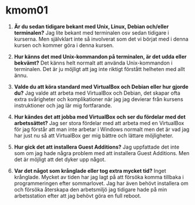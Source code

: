 # kmom01

1. __Är du sedan tidigare bekant med Unix, Linux, Debian och/eller terminalen?__
Jag lite bekant med terminalen osv sedan tidigare i kurserna.
Men självklart inte så involverat som det vi börjat med i denna kursen och kommer göra
i denna kursen.

2. __Hur känns det med Unix-kommandon på terminalen, är det udda eller bekvämt?__
Det känns helt normalt att använda Unix-kommandon i terminalen.
Det är ju möjligt att jag inte riktigt förstått helheten med allt ännu.

3. __Valde du att köra standard med VirtualBox och Debian eller hur gjorde du?__
Jag valde att arbeta med VirtualBox och Debian, det skapar ofta extra svårigheter och
komplikationer när jag jag devierar från kursens instruktioner och jag lär mig fortfarande.

4. __Hur kändes det att jobba med VirtualBox och ser du fördelar med det arbetssättet?__
Jag ser stora fördelar med att arbeta med en VirtualBox för jag förstår att man inte arbetar
i Windows normalt men det är vad jag har just nu så att VirtualBox ger mig bättre och lättare
möjligheter.

5. __Hur gick det att installera Guest Additions?__
Jag uppfattade det inte som om jag hade några problem med att installera Guest Additions.
Men det är möjligt att det dyker upp något.

6. __Var det något som krånglade eller tog extra mycket tid?__
Inget krånglade. Mycket av tiden har jag lagt på att försöka komma tillbaka
i programmeringen efter sommarlovet. Jag har även behövt installera om och försöka
återskapa den arbetsmiljö jag tidigare hade på min arbetsstation efter att jag behövt
göra en full reboot.
